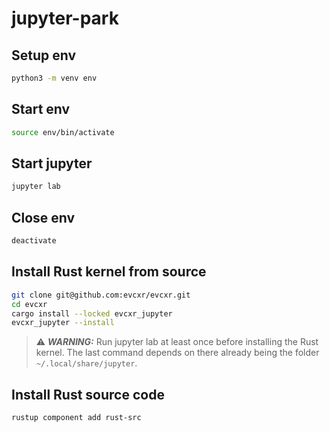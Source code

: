 # jupyter-park

## Setup env
```bash
python3 -m venv env
```

## Start env
```bash
source env/bin/activate
```

## Start jupyter
```bash
jupyter lab
```

## Close env
```bash
deactivate
```

## Install Rust kernel from source
```bash
git clone git@github.com:evcxr/evcxr.git
cd evcxr
cargo install --locked evcxr_jupyter
evcxr_jupyter --install
```

> ⚠️ **_WARNING:_** Run jupyter lab at least once before installing the Rust kernel. The last command depends on there already being the folder  `~/.local/share/jupyter`.  

## Install Rust source code
```bash
rustup component add rust-src
``` 

